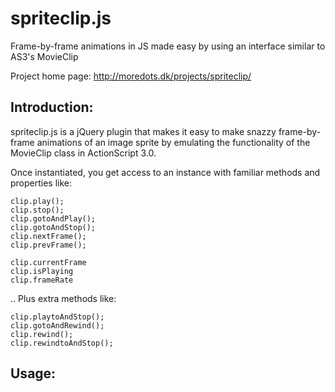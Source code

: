 spriteclip.js
====

Frame-by-frame animations in JS made easy by using an interface similar to AS3's MovieClip


Project home page: http://moredots.dk/projects/spriteclip/


Introduction:
-------------
spriteclip.js is a jQuery plugin that makes it easy to make snazzy frame-by-frame animations of an image sprite by emulating the functionality of the MovieClip class in ActionScript 3.0. 

Once instantiated, you get access to an instance with familiar methods and properties like:

	clip.play();
	clip.stop();
	clip.gotoAndPlay();
	clip.gotoAndStop();
	clip.nextFrame();
	clip.prevFrame();

	clip.currentFrame
	clip.isPlaying
	clip.frameRate


.. Plus extra methods like:

	clip.playtoAndStop();
	clip.gotoAndRewind();
	clip.rewind();
	clip.rewindtoAndStop();


Usage:
-----------

